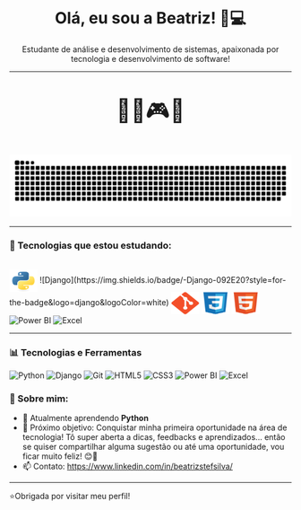 <!--
## Hi there 👋
**beatriz-ssilva/beatriz-ssilva** is a ✨ _special_ ✨ repository because its `README.md` (this file) appears on your GitHub profile.

Here are some ideas to get you started:

- 🔭 I’m currently working on ...
- 🌱 I’m currently learning ...
- 👯 I’m looking to collaborate on ...
- 🤔 I’m looking for help with ...
- 💬 Ask me about ...
- 📫 How to reach me: ...
- 😄 Pronouns: ...
- ⚡ Fun fact: ...
-->

<h1 align="center">Olá, eu sou a Beatriz! 🐍💻</h1>

<p align="center">
  Estudante de análise e desenvolvimento de sistemas, apaixonada por tecnologia e desenvolvimento de software!
</p>

---

<p align="center" style="font-size: 40px;">
  👩‍💻🎮🐱
</p>

<div align="center">
  <img src="https://github.com/Platane/snk/raw/output/github-contribution-grid-snake.svg" alt="snake gif" />
</div>

---

### 🧰 Tecnologias que estou estudando:

<div style="display: inline_block"><br>
  <img align="center" alt="Python" height="40" width="50" src="https://raw.githubusercontent.com/devicons/devicon/master/icons/python/python-original.svg">
  ![Django](https://img.shields.io/badge/-Django-092E20?style=for-the-badge&logo=django&logoColor=white)
  <img align="center" alt="Git" height="40" width="50" src="https://raw.githubusercontent.com/devicons/devicon/master/icons/git/git-original.svg">
  <img align="center" alt="CSS3" height="40" width="50" src="https://raw.githubusercontent.com/devicons/devicon/master/icons/css3/css3-original.svg">
  <img align="center" alt="HTML5" height="40" width="50" src="https://raw.githubusercontent.com/devicons/devicon/master/icons/html5/html5-original.svg">
  <img align="center" alt="Power BI" height="40" width="50" src="https://img.icons8.com/color/48/000000/power-bi.png"/>
  <img align="center" alt="Excel" height="40" width="50" src="https://img.icons8.com/color/48/000000/microsoft-excel-2019--v1.png"/>
</div>

---

### 📊 Tecnologias e Ferramentas

![Python](https://img.shields.io/badge/-Python-3776AB?style=for-the-badge&logo=python&logoColor=white)
![Django](https://img.shields.io/badge/-Django-092E20?style=for-the-badge&logo=django&logoColor=white)
![Git](https://img.shields.io/badge/-Git-F05032?style=for-the-badge&logo=git&logoColor=white)
![HTML5](https://img.shields.io/badge/-HTML5-E34F26?style=for-the-badge&logo=html5&logoColor=white)
![CSS3](https://img.shields.io/badge/-CSS3-1572B6?style=for-the-badge&logo=css3&logoColor=white)
![Power BI](https://img.shields.io/badge/-Power%20BI-F2C811?style=for-the-badge&logo=powerbi&logoColor=black)
![Excel](https://img.shields.io/badge/-Excel-217346?style=for-the-badge&logo=microsoft-excel&logoColor=white)

### 🚀 Sobre mim:

- 🌱 Atualmente aprendendo **Python**
- 🎯 Próximo objetivo: Conquistar minha primeira oportunidade na área de tecnologia! Tô super aberta a dicas, feedbacks e aprendizados... então se quiser compartilhar alguma sugestão ou até uma oportunidade, vou ficar muito feliz! 😊🚀
- 📫 Contato: https://www.linkedin.com/in/beatrizstefsilva/

---

⭐Obrigada por visitar meu perfil!
